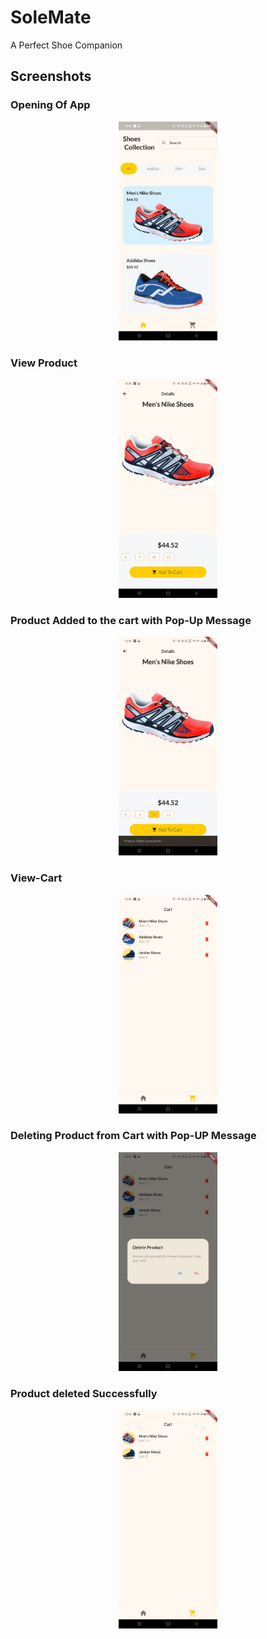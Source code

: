 # SoleMate

A Perfect Shoe Companion

## Screenshots
### Opening Of App
<p align="center">
  <img src="https://github.com/Sidak-PreetSingh/SoleMate/blob/main/screenshots/1.jpg" height="350px">
</p>

### View Product
<p align="center">
  <img src="https://github.com/Sidak-PreetSingh/SoleMate/blob/main/screenshots/2.jpg" height="350px">
</p>

### Product Added to the cart with Pop-Up Message
<p align="center">
  <img src="https://github.com/Sidak-PreetSingh/SoleMate/blob/main/screenshots/3.jpg" height="350px">
</p>

### View-Cart
<p align="center">
  <img src="https://github.com/Sidak-PreetSingh/SoleMate/blob/main/screenshots/4.jpg" height="350px">
</p>

### Deleting Product from Cart with Pop-UP Message
<p align="center">
  <img src="https://github.com/Sidak-PreetSingh/SoleMate/blob/main/screenshots/5.jpg" height="350px">
</p>

### Product deleted Successfully
<p align="center">
  <img src="https://github.com/Sidak-PreetSingh/SoleMate/blob/main/screenshots/6.jpg" height="350px">
</p>


